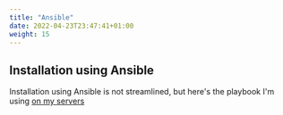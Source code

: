 ```yaml
---
title: "Ansible"
date: 2022-04-23T23:47:41+01:00
weight: 15
---
```


## Installation using Ansible

Installation using Ansible is not streamlined, but here's the playbook I'm using [on my servers](https://github.com/creativeprojects/resticprofile/tree/master/contrib/ansible)
